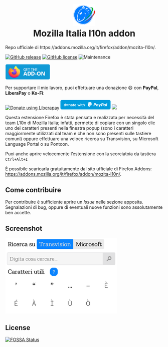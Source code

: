 <h1 align="center">
    <br>
    <img width="70" src="img/icon-light.svg" alt="Mozilla Italia l10n addon icon" />
    <br>
    Mozilla Italia l10n addon
    <br>
</h1>
Repo ufficiale di https://addons.mozilla.org/it/firefox/addon/mozita-l10n/.

[![GitHub release](https://img.shields.io/github/release/Sav22999/mozita-l10n-addon.svg)](https://github.com/Sav22999/mozita-l10n-addon/releases/) [![GitHub license](https://img.shields.io/github/license/Sav22999/mozita-l10n-addon.svg)](https://github.com/Sav22999/mozita-l10n-addon/blob/master/LICENSE) ![Maintenance](https://img.shields.io/badge/Maintained%3F-yes-green.svg)

[<img src="img/firefoxAddons.png" height="50px">](https://addons.mozilla.org/it/firefox/addon/mozita-l10n/) 

Per supportare il mio lavoro, puoi effettuare una donazione :smile: con **PayPal**, **LiberaPay** o **Ko-Fi**:

<a href="https://liberapay.com/Sav22999/donate"><img alt="Donate using Liberapay" src="https://liberapay.com/assets/widgets/donate.svg"></a> [<img src="img/paypal.svg" width="160px"></img>](https://paypal.me/pools/c/8yl6auiU6e) [<img src="https://cdn.ko-fi.com/cdn/kofi1.png?v=2" width="120px"></img>](https://ko-fi.com/R5R31UQ8G)

Questa estensione Firefox è stata pensata e realizzata per necessità del team L10n di Mozilla Italia; infatti, permette di copiare con un singolo clic uno dei caratteri presenti nella finestra popup (sono i caratteri maggiormente utilizzati dal team e che non sono presenti sulle tastiere comuni) oppure effettuare una veloce ricerca su Transvision, su Microsoft Language Portal o su Pontoon.

Puoi anche aprire velocemente l’estensione con la scorciatoia da tastiera `Ctrl+Alt+I`

È possibile scaricarla gratuitamente dal sito ufficiale di Firefox Addons: https://addons.mozilla.org/it/firefox/addon/mozita-l10n/.

## Come contribuire
Per contribuire è sufficiente aprire un _Issue_ nelle sezione apposita. Segnalazioni di bug, oppure di eventuali nuove funzioni sono assolutamente ben accette.

## Screenshot

<img src="screenshots/2.1/1.png" alt="Screenshot" style="zoom:50%;" />

## License
[![FOSSA Status](https://app.fossa.io/api/projects/git%2Bgithub.com%2FSav22999%2Fmozita-l10n-addons.svg?type=large)](https://app.fossa.io/projects/git%2Bgithub.com%2FSav22999%2Fmozita-l10n-addons?ref=badge_large)
